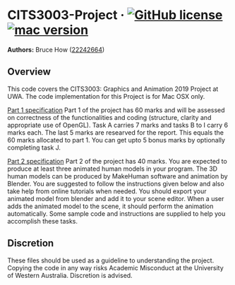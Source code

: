 # CITS3003-Project &middot; [![GitHub license](https://img.shields.io/badge/license-MIT-blue.svg)](https://github.com/brucehow/CITS3003-Project/blob/master/LICENSE) [![mac version](https://img.shields.io/badge/macOS-10.12.6-blue.svg)]()
<b>Authors:</b> Bruce How ([22242664](https://github.com/brucehow/))

## Overview
This code covers the CITS3003: Graphics and Animation 2019 Project at UWA. 
The code implementation for this Project is for Mac OSX only.

[Part 1 specification](http://teaching.csse.uwa.edu.au/units/CITS3003/labsheet.php?fname=project-2019/project-part1)
Part 1 of the project has 60 marks and will be assessed on correctness of the functionalities and coding (structure, clarity and appropriate use of OpenGL). Task A carries 7 marks and tasks B to I carry 6 marks each. The last 5 marks are researved for the report. This equals the 60 marks allocated to part 1. You can get upto 5 bonus marks by optionally completing task J.

[Part 2 specification](http://teaching.csse.uwa.edu.au/units/CITS3003/labsheet.php?fname=project-2019/project-part2)
Part 2 of the project has 40 marks. You are expected to produce at least three animated human models in your program. The 3D human models can be produced by MakeHuman software and animation by Blender. You are suggested to follow the instructions given below and also take help from online tutorials when needed. You should export your animated model from blender and add it to your scene editor. When a user adds the animated model to the scene, it should perform the animation automatically. Some sample code and instructions are supplied to help you accomplish these tasks.

## Discretion
These files should be used as a guideline to understanding the project. Copying the code in any way risks Academic Misconduct at the University of Western Australia. Discretion is advised.
